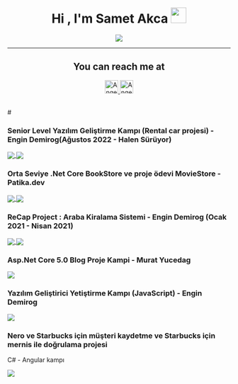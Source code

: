  
 <h1 align="center">Hi , I'm Samet Akca  <img src="https://media.giphy.com/media/hvRJCLFzcasrR4ia7z/giphy.gif" width="35">   </h1>
<p align="center">
  <a href="https://github.com/smtdeveloper"><img src="https://readme-typing-svg.herokuapp.com?lines=Welcome+to+my+world;My+nickname+is+SMTcoder;Management+Information+Systems+Student;&center=true&width=500&height=50"></a>
</p>


<hr>
   	
<h2 align="center">You can reach me at </h2>

<p align="center">

  

  <a href="https://www.linkedin.com/in/samet-akca-2a4bbb1a8/">
    <img src="https://www.vectorlogo.zone/logos/linkedin/linkedin-icon.svg" alt="Angel Santiago Jaime Zavala's LinkedIn Profile" height="30" width="30">
  </a>
   <a href="https://www.instagram.com/smtcoder/">
    <img src="https://www.vectorlogo.zone/logos/instagram/instagram-icon.svg" alt="Angel Santiago Jaime Zavala's LinkedIn Profile" height="30" width="30">
  </a>
 
</p>



<br>
 #


 
 
  ### Senior Level Yazılım Geliştirme Kampı (Rental car projesi) - Engin Demirog(Ağustos 2022 - Halen Sürüyor)
 
 <a href="https://github.com/smtdeveloper/nArchitecture">
  <img align="center" src="https://github-readme-stats.vercel.app/api/pin/?username=smtdeveloper&repo=nArchitecture&theme=react&include_all_commits=true&count_private=true" />
</a>

  <a href="https://github.com/smtdeveloper/Kodlama.io.Devs">
  <img align="center" src="https://github-readme-stats.vercel.app/api/pin/?username=smtdeveloper&repo=Kodlama.io.Devs&theme=react&include_all_commits=true&count_private=true" />
</a>
 
  ### Orta Seviye .Net Core BookStore ve proje ödevi MovieStore - Patika.dev 
 
 <a href="https://github.com/smtdeveloper/BookStore-.net-">
  <img align="center" src="https://github-readme-stats.vercel.app/api/pin/?username=smtdeveloper&repo=BookStore-.net-&theme=react&include_all_commits=true&count_private=true" />
</a>

 <a href="https://github.com/smtdeveloper/MovieStoreSln">
  <img align="center" src="https://github-readme-stats.vercel.app/api/pin/?username=smtdeveloper&repo=MovieStoreSln&theme=react&include_all_commits=true&count_private=true" />
</a>


 
 ### ReCap Project : Araba Kiralama Sistemi - Engin Demirog (Ocak 2021 - Nisan 2021)
 
 <a href="https://github.com/smtdeveloper/ReCarProject">
  <img align="center" src="https://github-readme-stats.vercel.app/api/pin/?username=smtdeveloper&repo=ReCarProject&theme=react&include_all_commits=true&count_private=true" />
</a>

  <a href="https://github.com/smtdeveloper/ReCar-FrontEnd">
  <img align="center" src="https://github-readme-stats.vercel.app/api/pin/?username=smtdeveloper&repo=ReCar-FrontEnd&theme=react&include_all_commits=true&count_private=true" />
</a>
 
 
   ### Asp.Net Core 5.0 Blog Proje Kampi - Murat Yucedag
 
 <a href="https://github.com/smtdeveloper/BlogProjeKampi">
  <img align="center" src="https://github-readme-stats.vercel.app/api/pin/?username=smtdeveloper&repo=BlogProjeKampi&theme=react&include_all_commits=true&count_private=true" />
</a>
 
  ### Yazılım Geliştirici Yetiştirme Kampı (JavaScript) - Engin Demirog
 
 <a href="https://github.com/smtdeveloper/JScamp">
  <img align="center" src="https://github-readme-stats.vercel.app/api/pin/?username=smtdeveloper&repo=JScamp&theme=react&include_all_commits=true&count_private=true" />
</a>
 



   ### Nero ve Starbucks için müşteri kaydetme ve Starbucks için mernis ile doğrulama projesi
C# - Angular kampı

 <a href="https://github.com/smtdeveloper/InterfaceAbstractDemo">
  <img align="center" src="https://github-readme-stats.vercel.app/api/pin/?username=smtdeveloper&repo=InterfaceAbstractDemo&theme=react&include_all_commits=true&count_private=true" />
</a>


<br>

 

  
   



 
